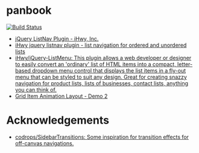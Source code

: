 # panbook

[![Build Status](https://travis-ci.org/district10/panbook.svg?branch=master)](https://travis-ci.org/district10/panbook)

-   [jQuery ListNav Plugin - iHwy, Inc.](http://www.ihwy.com/labs/jquery-listnav-plugin/)
-   [iHwy jquery listnav plugin - list navigation for ordered and unordered lists](http://cdn.ihwy.net/ihwy-com/labs/demos/jquery-listnav.html)
-   [iHwy/jQuery-ListMenu: This plugin allows a web developer or designer to easily convert an 'ordinary' list of HTML items into a compact, letter-based dropdown menu control that displays the list items in a fly-out menu that can be styled to suit any design. Great for creating snazzy navigation for product lists, lists of businesses, contact lists, anything you can think of.](https://github.com/iHwy/jQuery-ListMenu)
-   [Grid Item Animation Layout - Demo 2](http://tympanus.net/Development/AnimatedGridLayout/index2.html)

# Acknowledgements

-   [codrops/SidebarTransitions: Some inspiration for transition effects for off-canvas navigations.](https://github.com/codrops/SidebarTransitions)
